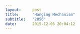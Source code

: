 ```yaml
---
layout:     post
title:      "Hanging Mechanism"
subtitle:   "2856"
date:       2015-12-06 20:04:12
---
```


<object src="img/hang.pdf" type="application/pdf" width="100%" height="100%">
  <p>Alternative text - include a link <a href="img/hang.pdf">to the PDF!</a></p>
</object>